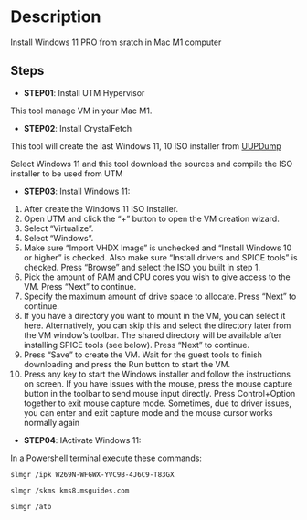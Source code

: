 # Description
Install Windows 11 PRO from sratch in Mac M1 computer

## Steps

- **STEP01**: Install UTM Hypervisor

This tool manage VM in your Mac M1.

- **STEP02**: Install CrystalFetch

This tool will create the last Windows 11, 10 ISO installer from [UUPDump](https://uupdump.net/)

Select Windows 11 and this tool download the sources and compile the ISO installer to be used from UTM

- **STEP03**: Install Windows 11:

1.  After create the Windows 11 ISO Installer.
2.  Open UTM and click the “+” button to open the VM creation wizard.
3. Select “Virtualize”.
4. Select “Windows”.
5. Make sure “Import VHDX Image” is unchecked and “Install Windows 10 or higher” is checked. Also make sure “Install drivers and SPICE tools” is checked. Press “Browse” and select the ISO you built in step 1.
6. Pick the amount of RAM and CPU cores you wish to give access to the VM. Press “Next” to continue.
7. Specify the maximum amount of drive space to allocate. Press “Next” to continue.
8. If you have a directory you want to mount in the VM, you can select it here. Alternatively, you can skip this and select the directory later from the VM window’s toolbar. The shared directory will be available after installing SPICE tools (see below). Press “Next” to continue.
9. Press “Save” to create the VM. Wait for the guest tools to finish downloading and press the Run button to start the VM.
10. Press any key to start the Windows installer and follow the instructions on screen. If you have issues with the mouse, press the mouse capture button in the toolbar to send mouse input directly. Press Control+Option together to exit mouse capture mode. Sometimes, due to driver issues, you can enter and exit capture mode and the mouse cursor works normally again



- **STEP04**: IActivate Windows 11:

In a Powershell terminal execute these commands:

```
slmgr /ipk W269N-WFGWX-YVC9B-4J6C9-T83GX

slmgr /skms kms8.msguides.com

slmgr /ato 
```